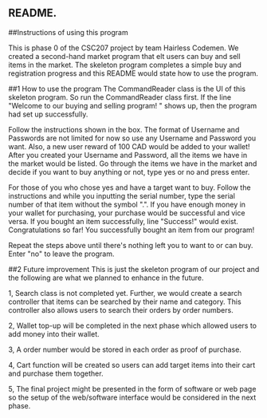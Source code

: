 ## README.
##Instructions of using this program

This is phase 0 of the CSC207 project by team Hairless Codemen.
We created a second-hand market program that elt users can buy and sell items in the market.
The skeleton program completes a simple buy and registration progress and this README would state how to use the program.

##1 How to use the program
The CommandReader class is the UI of this skeleton program. So run the CommandReader class first.
If the line "Welcome to our buying and selling program! " shows up, then the program had set up successfully.

Follow the instructions shown in the box.
The format of Username and Passwords are not limited for now so use any Username and Password you want.
Also, a new user reward of 100 CAD would be added to your wallet!
After you created your Username and Password, all the items we have in the market would be listed.
Go through the items we have in the market and decide if you want to buy anything or not, type yes or no and press enter.

For those of you who chose yes and have a target want to buy.
Follow the instructions and while you inputting the serial number, 
type the serial number of that item without the symbol ".".
If you have enough money in your wallet for purchasing, your purchase would be successful and vice versa.
If you bought an item successfully, line "Success!" would exist. Congratulations so far!
You successfully bought an item from our program!

Repeat the steps above until there's nothing left you to want to or can buy.
Enter "no" to leave the program.

##2 Future improvement
This is just the skeleton program of our project and the following are what we planned to enhance in the future.

1, Search class is not completed yet.
Further, we would create a search controller that items can be searched by their name and category.
This controller also allows users to search their orders by order numbers.

2, Wallet top-up will be completed in the next phase which allowed users to add money into their wallet.

3, A order number would be stored in each order as proof of purchase.

4, Cart function will be created so users can add target items into their cart and purchase them together.

5, The final project might be presented in the form of software or web page so
the setup of the web/software interface would be considered in the next phase. 
